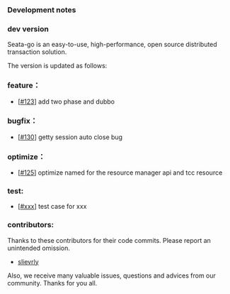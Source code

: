 <!--
 Licensed to the Apache Software Foundation (ASF) under one or more
 contributor license agreements.  See the NOTICE file distributed with
 this work for additional information regarding copyright ownership.
 The ASF licenses this file to You under the Apache License, Version 2.0
 (the "License"); you may not use this file except in compliance with
 the License.  You may obtain a copy of the License at

     http://www.apache.org/licenses/LICENSE-2.0

 Unless required by applicable law or agreed to in writing, software
 distributed under the License is distributed on an "AS IS" BASIS,
 WITHOUT WARRANTIES OR CONDITIONS OF ANY KIND, either express or implied.
 See the License for the specific language governing permissions and
 limitations under the License.
 -->

### Development notes

### dev version

  Seata-go is an easy-to-use, high-performance, open source distributed transaction solution.

  The version is updated as follows:	

### feature：

  - [[#123](https://github.com/seata/seata-go/pull/123)] add two phase and dubbo

### bugfix：

  - [[#130](https://github.com/seata/seata-go/pull/130)] getty session auto close bug

### optimize：

  - [[#125](https://github.com/seata/seata-go/pull/125)] optimize named for the resource manager api and tcc resource

### test:

  - [[#xxx](https://github.com/seata/seata-go/pull/xxx)] test case for xxx	

### contributors:

Thanks to these contributors for their code commits. Please report an unintended omission.  

- [slievrly](https://github.com/slievrly)

Also, we receive many valuable issues, questions and advices from our community. Thanks for you all.	

